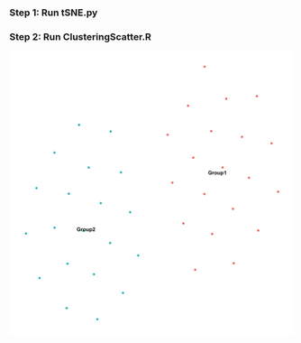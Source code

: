 
### Step 1: Run tSNE.py 

### Step 2: Run ClusteringScatter.R 

<img src="Clustering.jpg" width="600">
